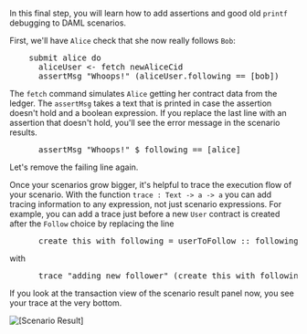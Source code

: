 In this final step, you will learn how to add assertions and good old `printf` debugging to DAML
scenarios.

First, we'll have `Alice` check that she now really follows `Bob`:

<pre class="file" data-filename="daml/User.daml" data-target="append">
    submit alice do 
      aliceUser <- fetch newAliceCid
      assertMsg "Whoops!" (aliceUser.following == [bob])
</pre>

The `fetch` command simulates `Alice` getting her contract data from the ledger. The `assertMsg`
takes a text that is printed in case the assertion doesn't hold and a boolean expression. If you
replace the last line with an assertion that doesn't hold, you'll see the error message in the
scenario results.

<pre class="file" data-filename="daml/User.daml" data-target="append">
      assertMsg "Whoops!" $ following == [alice]
</pre>

Let's remove the failing line again.

Once your scenarios grow bigger, it's helpful to trace the execution flow of your scenario. With the
function `trace : Text -> a -> a` you can add tracing information to any expression, not just
scenario expressions. For example, you can add a trace just before a new `User` contract is created
after the `Follow` choice by replacing the line 

<pre>
      create this with following = userToFollow :: following
</pre>

with

<pre class="file" data-target="clipboard">
      trace "adding new follower" (create this with following = userToFollow :: following)
</pre>

If you look at the transaction view of the scenario result panel now, you see your trace at the very
bottom.

![[Scenario Result]](/drsk/courses/testing-daml-models/testing-with-scenarios/assets/scenario-result-traces.png)
